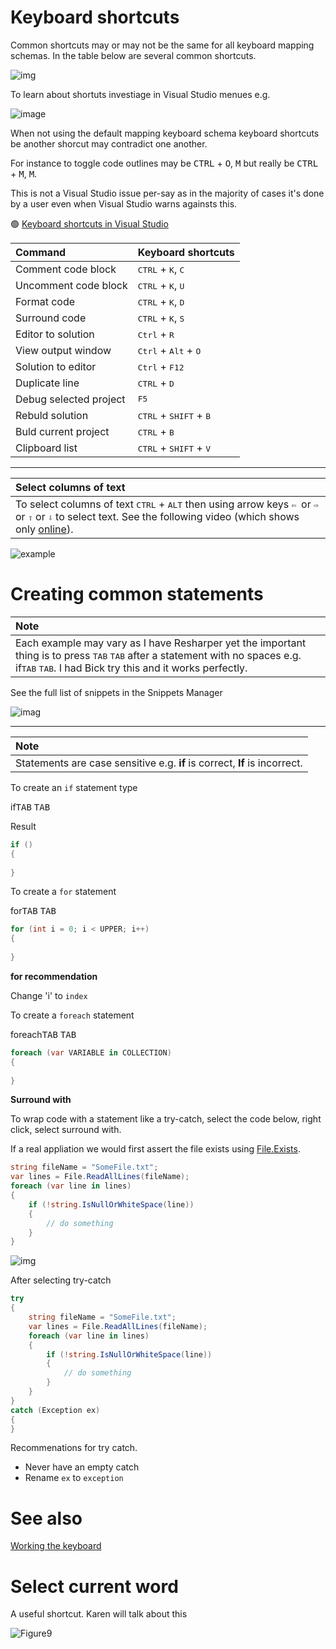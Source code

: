 ﻿# Keyboard shortcuts

Common shortcuts may or may not be the same for all keyboard mapping schemas. In the table below are several common shortcuts.


![img](assets_markdown/schemas.png)

To learn about shortuts investiage in Visual Studio menues e.g.

![image](assets_markdown/shortcutsMems.png)

When not using the default mapping keyboard schema keyboard shortcuts be another shorcut may contradict one another. 

For instance to toggle code outlines may be <kbd>CTRL</kbd> + <kbd>O</kbd>, <kbd>M</kbd> but really be <kbd>CTRL</kbd> + <kbd>M</kbd>, <kbd>M</kbd>.

This is not a Visual Studio issue per-say as in the majority of cases it's done by a user even when Visual Studio warns againsts this.


:green_circle: [Keyboard shortcuts in Visual Studio](https://docs.microsoft.com/en-us/visualstudio/ide/default-keyboard-shortcuts-in-visual-studio?view=vs-2019)

| Command  | Keyboard shortcuts |
| :--- | :--- |
| Comment code block | <kbd>CTRL</kbd> + <kbd>K</kbd>, <kbd>C</kbd> |
| Uncomment code block | <kbd>CTRL</kbd> + <kbd>K</kbd>, <kbd>U</kbd> |
| Format code | <kbd>CTRL</kbd> + <kbd>K</kbd>, <kbd>D</kbd> |
| Surround code | <kbd>CTRL</kbd> + <kbd>K</kbd>, <kbd>S</kbd> |
| Editor to solution | <kbd>Ctrl</kbd> + <kbd>R</kbd> |
| View output window | <kbd>Ctrl</kbd> + <kbd>Alt</kbd> + <kbd>O</kbd> |
| Solution to editor | <kbd>Ctrl</kbd> + <kbd>F12</kbd> |
| Duplicate line | <kbd>CTRL</kbd> + <kbd>D</kbd> |
| Debug selected project | <kbd>F5</kbd> |
| Rebuld solution | <kbd>CTRL</kbd> + <kbd>SHIFT</kbd> + <kbd>B</kbd> |
| Buld current project | <kbd>CTRL</kbd>  + <kbd>B</kbd> |
| Clipboard list | <kbd>CTRL</kbd> + <kbd>SHIFT</kbd> + <kbd>V</kbd> |


---



| Select columns of text  |
| :--- |
| To select columns of text <kbd>CTRL</kbd> + <kbd>ALT</kbd> then using arrow keys <kbd>⇦ </kbd> or  <kbd>⇨</kbd> or <kbd>⇧</kbd> or <kbd>⇩</kbd> to select text. See the following video (which shows only [online](https://github.com/karenpayneoregon/oed-week1/blob/Week2/KeyboardShortcuts.md)).| 

![example](assets_markdown/ColumnSelectMode.gif)

# Creating common statements

| Note  |
| :--- |
| Each example may vary as I have Resharper yet the important thing is to press <kbd>TAB</kbd> <kbd>TAB</kbd> after a statement with no spaces e.g. if<kbd>TAB</kbd> <kbd>TAB</kbd>.  I had Bick try this and it works perfectly. |

See the full list of snippets in the Snippets Manager

![imag](assets_markdown/snippits.png)

---

| Note  |
| :--- |
| Statements are case sensitive e.g. **if** is correct, **If** is incorrect. |

To create an `if` statement type

if<kbd>TAB</kbd> <kbd>TAB</kbd>

Result

```csharp
if ()
{
    
}
```

To create a `for` statement

for<kbd>TAB</kbd> <kbd>TAB</kbd>

```csharp
for (int i = 0; i < UPPER; i++)
{
    
}
```

**for recommendation**

Change 'i' to `index`


To create a `foreach` statement

foreach<kbd>TAB</kbd> <kbd>TAB</kbd>

```csharp
foreach (var VARIABLE in COLLECTION)
{
    
}
```

**Surround with**

To wrap code with a statement like a try-catch, select the code below, right click, select surround with.

If a real appliation we would first assert the file exists using [File.Exists](https://docs.microsoft.com/en-us/dotnet/api/system.io.file.exists?view=net-5.0).

```csharp
string fileName = "SomeFile.txt";
var lines = File.ReadAllLines(fileName);
foreach (var line in lines)
{
    if (!string.IsNullOrWhiteSpace(line))
    {
        // do something
    }
}
```

![img](assets_markdown/surround.png)


After selecting try-catch

```csharp
try
{
    string fileName = "SomeFile.txt";
    var lines = File.ReadAllLines(fileName);
    foreach (var line in lines)
    {
        if (!string.IsNullOrWhiteSpace(line))
        {
            // do something
        }
    }
}
catch (Exception ex)
{
}
```

Recommenations for try catch.

- Never have an empty catch
- Rename `ex` to `exception`

# See also

[Working the keyboard](https://karenpayneoregon.github.io/visual-studio/keyboard.html) 


# Select current word

A useful shortcut. Karen will talk about this


![Figure9](assets/NavigatingCode/Figure9.png)


